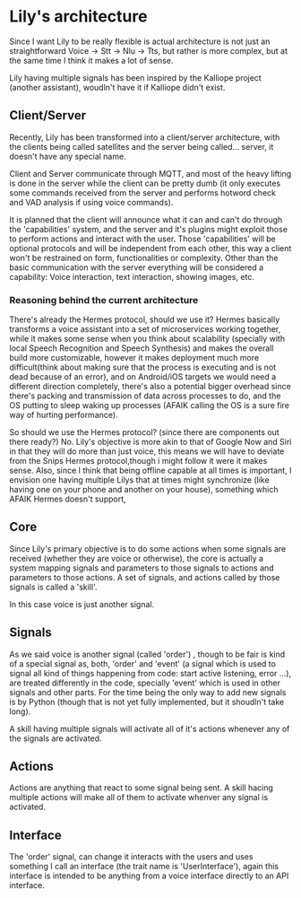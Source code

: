 # Lily's architecture

Since I want Lily to be really flexible is actual architecture is not just an
straightforward Voice -> Stt -> Nlu -> Tts, but rather is more complex, but
at the same time I think it makes a lot of sense.

Lily having multiple signals has been inspired by the Kalliope project
(another assistant), woudln't have it if Kalliope didn't exist.

## Client/Server

Recently, Lily has been transformed into a client/server architecture, with the
clients being called satellites and the server being called... server, it doesn't
have any special name.

Client and Server communicate through MQTT, and most of the heavy lifting is
done in the server while the client can be pretty dumb (it only executes some
commands received from the server and performs hotword check and VAD analysis if
using voice commands).

It is planned that the client will announce what it can and can't do
through the 'capabilities' system, and the server and it's plugins might exploit
those to perform actions and interact with the user. Those 'capabilities' will be
optional protocols and will be independent from each other, this way a client
won't be restrained on form, functionalities or complexity. Other than the basic
communication with the server everything will be considered a capability: Voice
interaction, text interaction, showing images, etc.

### Reasoning behind the current architecture

There's already the Hermes protocol, should we use it? Hermes basically
transforms a voice assistant into a set of microservices working together, while
it makes some sense when you think about scalability (specially with local
Speech Recognition and Speech Synthesis) and makes the overall build more
customizable, however it makes deployment much more difficult(think about
making sure that the process is executing and is not dead because of an error),
and on Android/iOS targets we would need a different direction completely, there's
also a potential bigger overhead since there's packing and transmission of data
across processes to do, and the OS putting to sleep waking up processes
(AFAIK calling the OS is a sure fire way of hurting performance).

So should we use the Hermes protocol? (since there are components out there
ready?) No. Lily's objective is more akin to that of Google Now and Siri in that
they will do more than just voice, this means we will have to deviate from the Snips Hermes
protocol,though i might follow it were it makes sense. Also, since I think that
being offline capable at all times is important, I envision one having multiple
Lilys that at times might synchronize (like having one on your phone and
another on your house), something which AFAIK Hermes doesn't support,


## Core

Since Lily's primary objective is to do some actions when some signals are
received (whether they are voice or otherwise), the core is actually a system
mapping signals and parameters to those signals to actions and parameters to
those actions. A set of signals, and actions called by those signals is called a
'skill'.

In this case voice is just another signal.

## Signals

As we said voice is another signal (called 'order') , though to be fair is kind
of a special signal as, both, 'order' and 'event' (a signal which is used to
signal all kind of things happening from code: start active listening, error ...),
are treated differently in the code, specially 'event' which is used in other signals
and other parts. For the time being the only way to add new signals is by Python
(though that is not yet fully implemented, but it shoudln't take long).

A skill having multiple signals will activate all of it's actions whenever any
of the signals are activated.

## Actions

Actions are anything that react to some signal being sent. A skill hacing multiple
actions will make all of them to activate whenver any signal is activated.

## Interface

The 'order' signal, can change it interacts with the users and uses something
I call an interface (the trait name is 'UserInterface'), again this interface
is intended to be anything from a voice interface directly to an API interface.

